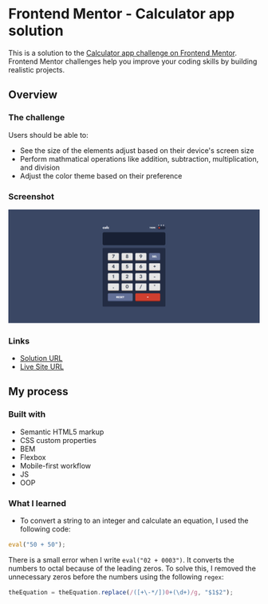# Frontend Mentor - Calculator app solution

This is a solution to the [Calculator app challenge on Frontend Mentor](https://www.frontendmentor.io/challenges/calculator-app-9lteq5N29). Frontend Mentor challenges help you improve your coding skills by building realistic projects. 

## Overview

### The challenge

Users should be able to:

- See the size of the elements adjust based on their device's screen size
- Perform mathmatical operations like addition, subtraction, multiplication, and division
- Adjust the color theme based on their preference

### Screenshot

![](/assets/images/screenShot.png)

### Links

- [Solution URL](https://www.frontendmentor.io/solutions/calculator-app-SK4y72-kps)
- [Live Site URL](https://cleancalculator.vercel.app)

## My process

### Built with

- Semantic HTML5 markup
- CSS custom properties
- BEM
- Flexbox
- Mobile-first workflow
- JS
- OOP

### What I learned

- To convert a string to an integer and calculate an equation, I used the following code:

```js
eval("50 + 50");
```

There is a small error when I write `eval("02 + 0003")`. It converts the numbers to octal because of the leading zeros. To solve this, I removed the unnecessary zeros before the numbers using the following `regex`:

```js
theEquation = theEquation.replace(/([+\-*/])0+(\d+)/g, "$1$2");
```